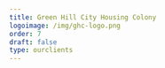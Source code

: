 ```yaml
---
title: Green Hill City Housing Colony
logoimage: /img/ghc-logo.png
order: 7
draft: false
type: ourclients
---
```

